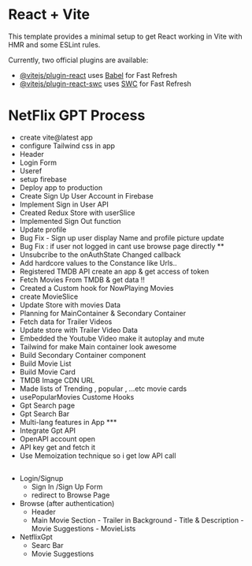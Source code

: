 # React + Vite

This template provides a minimal setup to get React working in Vite with HMR and some ESLint rules.

Currently, two official plugins are available:

- [@vitejs/plugin-react](https://github.com/vitejs/vite-plugin-react/blob/main/packages/plugin-react/README.md) uses [Babel](https://babeljs.io/) for Fast Refresh
- [@vitejs/plugin-react-swc](https://github.com/vitejs/vite-plugin-react-swc) uses [SWC](https://swc.rs/) for Fast Refresh

# NetFlix GPT Process 

- create vite@latest app
- configure Tailwind css in app
- Header
- Login Form
- Useref
- setup firebase
- Deploy app to production
- Create Sign Up User Account in Firebase 
- Implement Sign in User API
- Created Redux Store with userSlice
- Implemented Sign Out function
- Update profile
- Bug Fix - Sign up user display Name and profile picture update
-  Bug Fix : if user not logged in cant use browse page directly **  
- Unsubcribe to the onAuthState Changed callback
- Add hardcore values to the Constance like Urls..
- Registered TMDB API create an app & get access of token
- Fetch Movies From TMDB & get data !!
- Created a Custom hook for NowPlaying Movies
- create MovieSlice
- Update Store with movies Data
- Planning for MainContainer & Secondary Container
- Fetch data for Trailer Videos
- Update store with Trailer Video Data
- Embedded the Youtube Video make it autoplay and mute
- Tailwind for make Main container look awesome
- Build Secondary Container component
- Build Movie List
- Build Movie Card
- TMDB Image CDN URL
- Made lists of Trending , popular , ...etc movie cards
- usePopularMovies Custome Hooks
- Gpt Search page
- Gpt Search Bar
- Multi-lang features in App ***
- Integrate Gpt API
- OpenAPI account open
- API key get and fetch it
- Use Memoization technique so i get low API call



##

- Login/Signup
    - Sign In /Sign Up Form
    - redirect to Browse Page
- Browse (after authentication)  
    - Header
    - Main Movie Section
          - Trailer in Background
          - Title & Description
          - Movie Suggestions
                - MovieLists
- NetflixGpt
    - Searc Bar
    - Movie Suggestions                  



